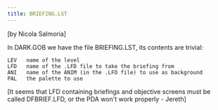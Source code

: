 ```yaml
---
title: BRIEFING.LST
---
```


[by Nicola Salmoria]

In DARK.GOB we have the file BRIEFING.LST, its contents are trivial:

```
LEV   name of the level
LFD   name of the .LFD file to take the briefing from
ANI   name of the ANIM (in the .LFD file) to use as background
PAL   the palette to use
```

[It seems that LFD containing briefings and objective screens must be called DFBRIEF.LFD, or the PDA won't work properly - Jereth]
